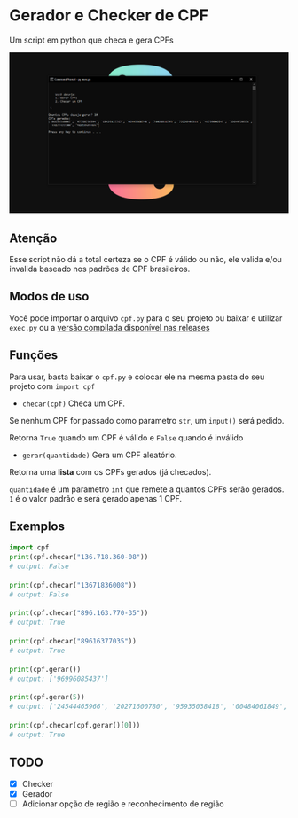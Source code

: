 # Gerador e Checker de CPF
Um script em python que checa e gera CPFs

![Sample Image](./assets/image.png "Exemplo da versão compilada e do exec.py")

## Atenção
Esse script não dá a total certeza se o CPF é válido ou não, ele valida e/ou invalida baseado nos padrões de CPF brasileiros.

## Modos de uso
Você pode importar o arquivo ``cpf.py`` para o seu projeto ou baixar e utilizar ``exec.py`` ou a [versão compilada disponível nas releases](https://github.com/pedrokpp/gerador-e-checker-de-cpf/releases/download/1.0/exec.exe)

## Funções
Para usar, basta baixar o ``cpf.py`` e colocar ele na mesma pasta do seu projeto com ``import cpf``
- ``checar(cpf)``
Checa um CPF.

Se nenhum CPF for passado como parametro ``str``, um ``input()`` será pedido.

Retorna ``True`` quando um CPF é válido e ``False`` quando é inválido

- ``gerar(quantidade)``
Gera um CPF aleatório.

Retorna uma **lista** com os CPFs gerados (já checados).

``quantidade`` é um parametro ``int`` que remete a quantos CPFs serão gerados. ``1`` é o valor padrão e será gerado apenas 1 CPF.

## Exemplos
```python
import cpf
print(cpf.checar("136.718.360-08"))
# output: False

print(cpf.checar("13671836008"))
# output: False

print(cpf.checar("896.163.770-35"))
# output: True

print(cpf.checar("89616377035"))
# output: True

print(cpf.gerar())
# output: ['96996085437']

print(cpf.gerar(5))
# output: ['24544465966', '20271600780', '95935038418', '00484061849', '63073191860']

print(cpf.checar(cpf.gerar()[0]))
# output: True
```

## TODO
- [x] Checker
- [x] Gerador
- [ ] Adicionar opção de região e reconhecimento de região
